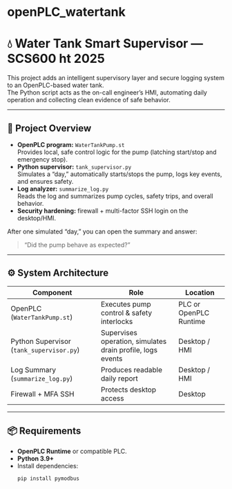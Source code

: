 # openPLC_watertank

# 💧 Water Tank Smart Supervisor — SCS600 ht 2025

This project adds an intelligent supervisory layer and secure logging system to an OpenPLC-based water tank.  
The Python script acts as the on-call engineer’s HMI, automating daily operation and collecting clean evidence of safe behavior.

---

## 🧩 Project Overview

- **OpenPLC program:** `WaterTankPump.st`  
  Provides local, safe control logic for the pump (latching start/stop and emergency stop).
- **Python supervisor:** `tank_supervisor.py`  
  Simulates a “day,” automatically starts/stops the pump, logs key events, and ensures safety.
- **Log analyzer:** `summarize_log.py`  
  Reads the log and summarizes pump cycles, safety trips, and overall behavior.
- **Security hardening:** firewall + multi-factor SSH login on the desktop/HMI.

After one simulated “day,” you can open the summary and answer:

> “Did the pump behave as expected?”

---

## ⚙️ System Architecture

| Component | Role | Location |
|------------|------|----------|
| OpenPLC (`WaterTankPump.st`) | Executes pump control & safety interlocks | PLC or OpenPLC Runtime |
| Python Supervisor (`tank_supervisor.py`) | Supervises operation, simulates drain profile, logs events | Desktop / HMI |
| Log Summary (`summarize_log.py`) | Produces readable daily report | Desktop / HMI |
| Firewall + MFA SSH | Protects desktop access | Desktop |

---

## 📦 Requirements

- **OpenPLC Runtime** or compatible PLC.
- **Python 3.9+**
- Install dependencies:
  ```bash
  pip install pymodbus

